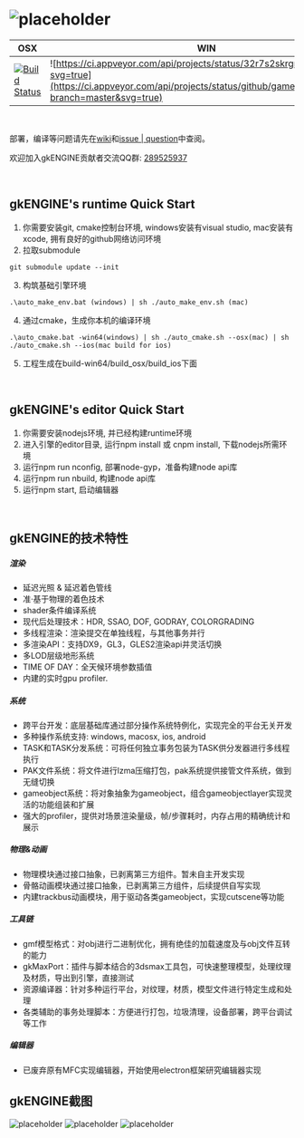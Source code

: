 ![placeholder](https://raw.githubusercontent.com/gameknife/gameknife.github.io/master/images/gkengine_logo.png "logo")
========

| OSX | WIN |
| --- | --- |
|[![Build Status](https://travis-ci.org/gameknife/gkEngine.svg?branch=master)](https://travis-ci.org/gameknife/gkEngine)|![https://ci.appveyor.com/api/projects/status/32r7s2skrgm9ubva?svg=true](https://ci.appveyor.com/api/projects/status/github/gameknife/gkengine?branch=master&svg=true)|

<br>

部署，编译等问题请先在[wiki](https://github.com/gameknife/gkEngine/wiki)和[issue  |   question](https://github.com/gameknife/gkEngine/labels/question)中查阅。

欢迎加入gkENGINE贡献者交流QQ群: [289525937](http://jq.qq.com/?_wv=1027&k=fSv16p)

<br>

gkENGINE's runtime Quick Start
---

1. 你需要安装git, cmake控制台环境, windows安装有visual studio, mac安装有xcode, 拥有良好的github网络访问环境
1. 拉取submodule
```
git submodule update --init
```
3. 构筑基础引擎环境
```
.\auto_make_env.bat (windows) | sh ./auto_make_env.sh (mac)
```
4. 通过cmake，生成你本机的编译环境
```
.\auto_cmake.bat -win64(windows) | sh ./auto_cmake.sh --osx(mac) | sh ./auto_cmake.sh --ios(mac build for ios)
```
5. 工程生成在build-win64/build_osx/build_ios下面

<br>

gkENGINE's editor Quick Start
---

1. 你需要安装nodejs环境, 并已经构建runtime环境
1. 进入引擎的editor目录, 运行npm install 或 cnpm install, 下载nodejs所需环境
1. 运行npm run nconfig, 部署node-gyp，准备构建node api库
1. 运行npm run nbuild, 构建node api库
1. 运行npm start, 启动编辑器

<br>

gkENGINE的技术特性
---

##### 渲染

* 延迟光照 & 延迟着色管线
* 准·基于物理的着色技术
* shader条件编译系统
* 现代后处理技术：HDR, SSAO, DOF, GODRAY, COLORGRADING
* 多线程渲染：渲染提交在单独线程，与其他事务并行
* 多渲染API：支持DX9，GL3，GLES2渲染api并灵活切换
* 多LOD层级地形系统
* TIME OF DAY：全天候环境参数插值
* 内建的实时gpu profiler.

##### 系统

* 跨平台开发：底层基础库通过部分操作系统特例化，实现完全的平台无关开发
* 多种操作系统支持: windows, macosx, ios, android
* TASK和TASK分发系统：可将任何独立事务包装为TASK供分发器进行多线程执行
* PAK文件系统：将文件进行lzma压缩打包，pak系统提供接管文件系统，做到无缝切换
* gameobject系统：将对象抽象为gameobject，组合gameobjectlayer实现灵活的功能组装和扩展
* 强大的profiler，提供对场景渲染量级，帧/步骤耗时，内存占用的精确统计和展示

##### 物理&动画

* 物理模块通过接口抽象，已剥离第三方组件。暂未自主开发实现
* 骨骼动画模块通过接口抽象，已剥离第三方组件，后续提供自写实现
* 内建trackbus动画模块，用于驱动各类gameobject，实现cutscene等功能

##### 工具链

* gmf模型格式：对obj进行二进制优化，拥有绝佳的加载速度及与obj文件互转的能力
* gkMaxPort：插件与脚本结合的3dsmax工具包，可快速整理模型，处理纹理及材质，导出到引擎，直接测试
* 资源编译器：针对多种运行平台，对纹理，材质，模型文件进行特定生成和处理
* 各类辅助的事务处理脚本：方便进行打包，垃圾清理，设备部署，跨平台调试等工作

##### 编辑器

* 已废弃原有MFC实现编辑器，开始使用electron框架研究编辑器实现

gkENGINE截图
---

![placeholder](https://raw.githubusercontent.com/gameknife/gameknife.github.io/master/images/out1.jpg "gkEngine室外截图1")
![placeholder](https://raw.githubusercontent.com/gameknife/gameknife.github.io/master/images/indoor2.jpg "gkEngine室内截图2")
![placeholder](https://raw.githubusercontent.com/gameknife/gameknife.github.io/master/images/indoor3.jpg "gkEngine室内截图3")
